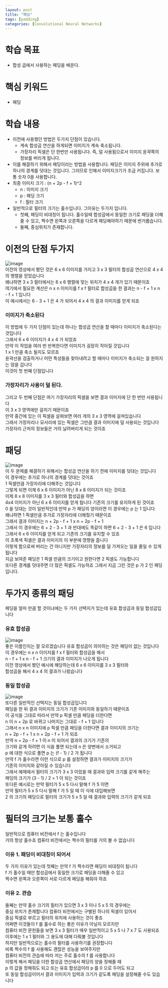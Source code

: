 ```yaml
---
layout: post
title: "패딩"
tags: [padding]
categories: [Convolutional Neural Networks]
---
```


# 학습 목표
- 합성 곱에서 사용하는 패딩을 배운다.

# 핵심 키워드
- 패딩

# 학습 내용
- 이전에 사용했던 방법은 두가지 단점이 있습니다.
  - 계속 합성곱 연산을 하게되면 이미지가 계속 축소됩니다.
  - 가장자리 픽셀은 단 한번만 사용됩니다. 즉, 덜 사용됨으로서 이미지 윤곽쪽의 정보를 버리게 됩니다.
- 이를 해결하기 위해서 패딩이라는 방법을 사용합니다. 패딩은 이미지 주위에 추가로 하나의 경계를 덧대는 것입니다. 그러므로 인해서 이미지크기가 조금 커집니다. 보통 숫자 0을 사용합니다.
- 최종 이미지 크기 : (n + 2p - f + 1)^2
  - n : 이미지 크기
  - p : 패딩 크기
  - f : 필터 크기
- 일반적으로 필터의 크기는 홀수입니다. 그이유는 두가지 입니다.
  - 첫째, 패딩이 비대칭이 됩니다. 홀수일때 합성곱에서 동일한 크기로 패딩을 더해줄 수 있고, 짝수면 왼쪽과 오른쪽을 다르게 패딩해야하기 때문에 번거롭습니다.
  - 둘째, 중심위치가 존재합니다.
  
# 이전의 단점 두가지
![image](https://user-images.githubusercontent.com/50114210/71306339-43035000-2422-11ea-8f54-bc93f8f51372.png)           
이전의 영상에서 봤던 것은 6 x 6 이미지를 가지고 3 x 3 필터의 합성곱 연산으로 4 x 4 의 행렬을 얻었습니다                               
왜냐하면 3 x 3 필터에서는 6 x 6 행렬에 맞는 위치가 4 x 4 개가 있기 때문이죠                   
여기에서 필요한 계산은 n x n 이미지를 f x f 필터로 합성곱을 한 결과는 n - f + 1 x n - f + 1 입니다           
이 예시에서는 6 - 3 + 1 은 4 가 되어서 4 x 4 의 결과 이미지를 얻게 되죠       

### 이미지가 축소된다
이 방법에 두 가지 단점이 있는데 하나는 합성곱 연산을 할 때마다 이미지가 축소된다는 것입니다        
그래서 6 x 6 이미지가 4 x 4 가 되었죠                 
만약 이 작업을 여러 번 반복한다면 이미지가 굉장히 작아질 것입니다         
1 x 1 만큼 축소 될지도 모르죠                                           
윤곽선을 검출하거나 어떤 특성들을 찾아내려고 할 때마다 이미지가 축소되는 걸 원하지는 않을 겁니다                   
이것이 첫 번째 단점입니다              
        
### 가장자리가 사용이 덜 된다.
그리고 두 번째 단점은 여기 가장자리의 픽셀을 보면 결과 이미지에 단 한 번만 사용됩니다           
이 3 x 3 영역에만 걸치기 때문이죠                  
만약 중간에 있는 이 픽셀을 살펴보면 여러 개의 3 x 3 영역에 걸쳐있습니다                   
그래서 가장자리나 모서리에 있는 픽셀은 그만큼 결과 이미지에 덜 사용되는 것입니다                                    
가장자리 근처의 정보들은 거의 날려버리게 되는 것이죠                     

# 패딩
![image](https://user-images.githubusercontent.com/50114210/71306350-51ea0280-2422-11ea-8e42-3c4676493a06.png)                    
이 두 문제를 해결하기 위해서는 합성곱 연산을 하기 전에 이미지를 덧대는 것입니다                         
이 경우에는 추가로 하나의 경계를 덧대는 것이죠          
1 픽셀만큼 가장자리에 더해주는 것입니다         
그렇게 되면 이제 6 x 6 이미지가 아닌 8 x 8 이미지가 되는 것이죠         
이제 8 x 8 이미지를 3 x 3 필터와 합성곱을 하면             
4x4 이미지가 아닌 6 x 6 이미지를 얻게 됩니다  기존의 크기를 유지하게 된 것이죠            
0 을 덧대는 것이 일반적인데 만약 p 가 패딩의 양이라면 이 경우에는 p 는 1 입니다              
왜냐하면 1 픽셀만큼 추가로 가장자리에 더해줬기 때문이죠                      
그래서 결과 이미지는 n + 2p - f + 1 x n + 2p - f + 1              
그래서 이 경우에는 6 + 2 - 3 + 1 과 반대에도 똑같이 하면 6 + 2 - 3 + 1 은 6 입니다                  
그래서 6 x 6 이미지를 얻게 되고 기존의 크기를 유지할 수 있죠                
이 초록색 픽셀은 결과 이미지의 이 부분에 영향을 줍니다             
이렇게 함으로써 버리는 건 아니지만 가장자리의 정보를 덜 가져오는 일을 줄일 수 있게 됩니다                             
지금 보여준 패딩은 1 픽셀 만큼의 크기이고 원한다면 2 픽셀도 가능합니다                   
또다른 경계를 덧대주면 더 많은 픽셀도 가능하죠 그래서 지금 그린 것은 p 가 2 인 패딩입니다.                                      

# 두가지 종류의 패딩
패딩을 얼마 만큼 할 것이냐에는 두 가지 선택지가 있는데 유효 합성곱과 동일 합성곱입니다         

### 유효 합성곱
![image](https://user-images.githubusercontent.com/50114210/71306356-65956900-2422-11ea-81d4-790352faff29.png)            
좋은 이름인지는 잘 모르겠습니다 유효 합성곱이 의미하는 것은 패딩이 없는 것입니다                       
이 경우에는 n x n 이미지를 f x f 필터와 합성곱을 해서                   
n - f + 1 x n - f + 1 크기의 결과 이미지가 나오게 됩니다          
이전 영상에서 봤던 예시에 해당하는데 6 x 6 이미지를  3 x 3 필터와           
합성곱을 해서 4 x 4 의 결과가 나왔습니다          

### 동일 합성곱
![image](https://user-images.githubusercontent.com/50114210/71306359-7514b200-2422-11ea-8dc2-e503a82fa519.png)                    
또다른 일반적인 선택지는 동일 합성곱입니다          
패딩을 한 뒤 결과 이미지의 크기가 기존 이미지와 동일하기 때문이죠              
이 공식을 그대로 따라서 만약 p 픽셀 만큼 패딩을 더한다면           
n 이 n + 2p 로 바뀌고 나머지는 그대로 - f + 1 입니다           
그래서 n x n 이미지에 p 픽셀 만큼 패딩을 더한다면 결과 이미지의 크기는          
n + 2p - f + 1 x n + 2p - f + 1 가 되죠           
만약 n + 2p - f + 1 이 n 이 되어서 결과의 크기가 기존의        
크기와 같게 하려면 이 식을 풀면 되는데 n 은 양변에서 소거되고           
p 에 대한 식으로 풀면 p 는 (f - 1) / 2 가 됩니다         
만약 f 가 홀수라면 이런 식으로 p 를 설정하면 결과가 이미지의 크기가          
기존의 이미지와 같아질 수 있습니다            
그래서 예제에서 필터의 크기가 3 x 3 이었을 때 결과와 입력 크기를 같게 해주는           
패딩의 크기가 (3 - 1) / 2 = 1 이 되는 것이죠           
또다른 예시로는 만약 필터가 5 x 5 다시 말해 f 가 5 이면            
만약 필터가 5 x 5 다시 말해 f 가 5 일 때 이 식에 대입해보면             
2 의 크기의 패딩으로 필터의 크기가 5 x 5 일 때 결과와 입력의 크기가 같게 되죠             

# 필터의 크기는 보통 홀수
일반적으로 컴퓨터 비전에서 f 는 홀수입니다            
거의 항상 홀수죠 컴퓨터 비전에서는 짝수의 필터를 거의 볼 수 없습니다            

### 이유 1. 패딩이 비대칭이 되어서
두 가지 이유가 있는데 첫째는 만약 f 가 짝수라면 패딩이 비대칭이 됩니다               
f 가 홀수일 때만 합성곱에서 동일한 크기로 패딩을 더해줄 수 있고                
짝수면 왼쪽과 오른쪽이 서로 다르게 패딩을 해줘야 하죠             

### 이유 2. 관습
둘째는 만약 홀수 크기의 필터가 있으면 3 x 3 이나 5 x 5 의 경우에는           
중심 위치가 존재합니다 컴퓨터 비전에서는 구별된 하나의 픽셀이 있어서           
중심 픽셀로 부르고 필터의 위치에 사용하는 것이 좋죠            
어쩌면 이것들이 f 를 홀수로 하는 좋은 이유가 아닐지 모르지만          
컴퓨터 비전 문헌들을 보면 3 x 3 필터가 매우 일반적이고 5 x 5 나 7 x 7 도 사용되죠            
이후에는 1 x 1 필터와 그 용도에 대해 다뤄볼 것입니다           
하지만 일반적으로는 홀수의 필터를 사용하기를 권장합니다           
비록 짝수의 f 를 사용해도 괜찮은 성능을 보여주지만           
컴퓨터 비전의 관습에 따라 저는 주로 홀수의 f 를 사용합니다         
이렇게 해서 패딩을 더한 합성곱 연산에서 패딩의 양을 정해줄 때          
p 의 값을 정해줘도 되고 또는 유효 합성곱이라 p 를 0 으로 두어도 되고          
또 동일 합성곱이어서 결과 이미지가 입력과 크기가 같도록 패딩을 설정해줄 수도 있습니다            
